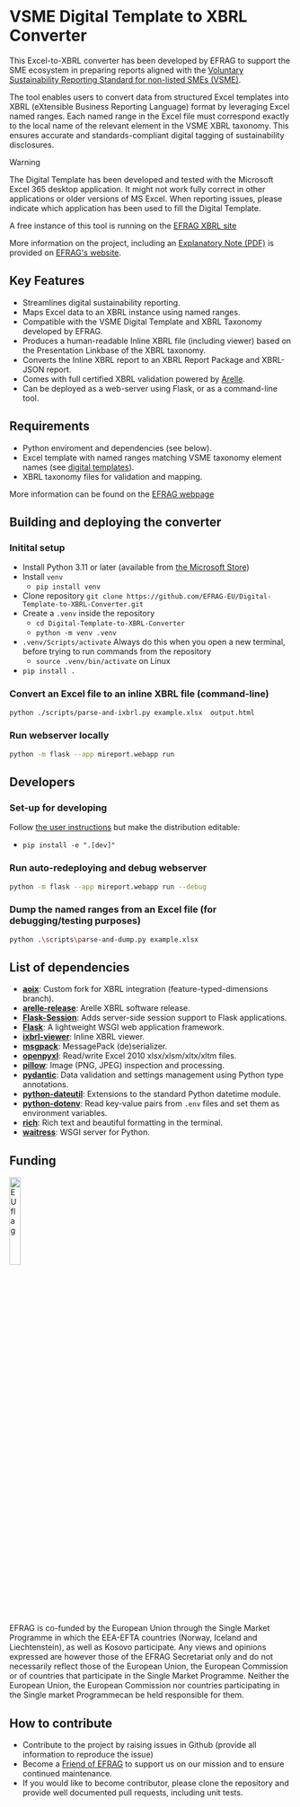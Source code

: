 # VSME Digital Template to XBRL Converter

This Excel-to-XBRL converter has been developed by EFRAG to support the SME ecosystem in preparing reports aligned with the [Voluntary Sustainability Reporting Standard for non-listed SMEs (VSME)](https://www.efrag.org/en/projects/voluntary-reporting-standard-for-smes-vsme/concluded).

The tool enables users to convert data from structured Excel templates into XBRL (eXtensible Business Reporting Language) format by leveraging Excel named ranges. Each named range in the Excel file must correspond exactly to the local name of the relevant element in the VSME XBRL taxonomy. This ensures accurate and standards-compliant digital tagging of sustainability disclosures.

> [!WARNING]  
> The Digital Template has been developed and tested with the Microsoft Excel 365 desktop application. It might not work fully correct in other applications or older versions of MS Excel. When reporting issues, please indicate which application has been used to fill the Digital Template.

A free instance of this tool is running on the [EFRAG XBRL site](https://xbrl.efrag.org/convert/)

More information on the project, including an [Explanatory Note (PDF)](https://xbrl.efrag.org/downloads/vsme/VSME-Digital-Template-and-XBRL-Taxonomy-Explanatory-Note-May-2025.pdf) is provided on [EFRAG's website](https://www.efrag.org/en/vsme-digital-template-and-xbrl-taxonomy).

## Key Features

- Streamlines digital sustainability reporting.
- Maps Excel data to an XBRL instance using named ranges.
- Compatible with the VSME Digital Template and XBRL Taxonomy developed by EFRAG.
- Produces a human-readable Inline XBRL file (including viewer) based on the Presentation Linkbase of the XBRL taxonomy.
- Converts the Inline XBRL report to an XBRL Report Package and XBRL-JSON report.
- Comes with full certified XBRL validation powered by [Arelle](https://arelle.org/arelle/).
- Can be deployed as a web-server using Flask, or as a command-line tool.

## Requirements

- Python enviroment and dependencies (see below).
- Excel template with named ranges matching VSME taxonomy element names (see [digital templates](https://github.com/EFRAG-EU/Digital-Template-to-XBRL-Converter/tree/main/digital-templates)).
- XBRL taxonomy files for validation and mapping.

More information can be found on the [EFRAG webpage](https://www.efrag.org/en/sustainability-reporting/esrs-workstreams/digital-tagging-with-xbrl-taxonomies)

## Building and deploying the converter

### Initital setup

- Install Python 3.11 or later (available from [the Microsoft Store](https://apps.microsoft.com/detail/9nrwmjp3717k))
- Install `venv`
  - `pip install venv`
- Clone repository `git clone https://github.com/EFRAG-EU/Digital-Template-to-XBRL-Converter.git`
- Create a `.venv` inside the repository
  - `cd Digital-Template-to-XBRL-Converter`
  - `python -m venv .venv`
- `.venv/Scripts/activate` Always do this when you open a new terminal, before trying to run commands from the repository
  - `source .venv/bin/activate` on Linux
- `pip install .`

### Convert an Excel file to an inline XBRL file (command-line)

```bash
python ./scripts/parse-and-ixbrl.py example.xlsx  output.html
```

### Run webserver locally

```bash
python -m flask --app mireport.webapp run
```

## Developers

### Set-up for developing

Follow [the user instructions](#set-up-for-deploying) but make the distribution editable:

* `pip install -e ".[dev]"`

### Run auto-redeploying and debug webserver

```bash
python -m flask --app mireport.webapp run --debug
```

### Dump the named ranges from an Excel file (for debugging/testing purposes)

```bash
python .\scripts\parse-and-dump.py example.xlsx
```

## List of dependencies

- **[aoix](https://code.blinkace.com/xbrl/aoix.git)**: Custom fork for XBRL integration (feature-typed-dimensions branch).
- **[arelle-release](https://pypi.org/project/arelle-release/)**: Arelle XBRL software release.
- **[Flask-Session](https://pypi.org/project/Flask-Session/)**: Adds server-side session support to Flask applications.
- **[Flask](https://pypi.org/project/Flask/)**: A lightweight WSGI web application framework.
- **[ixbrl-viewer](https://pypi.org/project/ixbrl-viewer/)**: Inline XBRL viewer.
- **[msgpack](https://pypi.org/project/msgpack/)**: MessagePack (de)serializer.
- **[openpyxl](https://pypi.org/project/openpyxl/)**: Read/write Excel 2010 xlsx/xlsm/xltx/xltm files.
- **[pillow](https://python-pillow.github.io/)**: Image (PNG, JPEG) inspection and processing.
- **[pydantic](https://pypi.org/project/pydantic/)**: Data validation and settings management using Python type annotations.
- **[python-dateutil](https://pypi.org/project/python-dateutil/)**: Extensions to the standard Python datetime module.
- **[python-dotenv](https://pypi.org/project/python-dotenv/)**: Read key-value pairs from `.env` files and set them as environment variables.
- **[rich](https://pypi.org/project/rich/)**: Rich text and beautiful formatting in the terminal.
- **[waitress](https://pypi.org/project/waitress/)**: WSGI server for Python.

## Funding

<img src="https://www.efrag.org/sites/default/files/styles/pg_text_media/public/2023-12/166824540_max.jpg" width=20% height=20% alt="EU flag">

EFRAG is co-funded by the European Union through the Single Market Programme in which the EEA-EFTA countries (Norway, Iceland and Liechtenstein), as well as Kosovo participate. Any views and opinions expressed are however those of the EFRAG Secretariat only and do not necessarily reflect those of the European Union, the European Commission or of countries that participate in the Single Market Programme. Neither the European Union, the European Commission nor countries participating in the Single market Programmecan be held responsible for them.

## How to contribute

- Contribute to the project by raising issues in Github (provide all information to reproduce the issue)
- Become a [Friend of EFRAG](https://www.efrag.org/en/about-us/friends-of-efrag) to support us on our mission and to ensure continued maintenance.
- If you would like to become contributor, please clone the repository and provide well documented pull requests, including unit tests.
